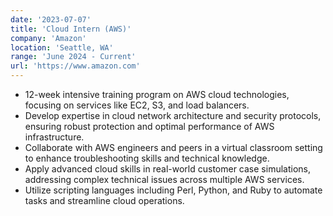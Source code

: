 ```yaml
---
date: '2023-07-07'
title: 'Cloud Intern (AWS)'
company: 'Amazon'
location: 'Seattle, WA'
range: 'June 2024 - Current'
url: 'https://www.amazon.com'
---
```


- 12-week intensive training program on AWS cloud technologies, focusing on services like EC2, S3, and load balancers.
- Develop expertise in cloud network architecture and security protocols, ensuring robust protection and optimal performance of AWS infrastructure.
- Collaborate with AWS engineers and peers in a virtual classroom setting to enhance troubleshooting skills and technical knowledge.
- Apply advanced cloud skills in real-world customer case simulations, addressing complex technical issues across multiple AWS services.
- Utilize scripting languages including Perl, Python, and Ruby to automate tasks and streamline cloud operations.